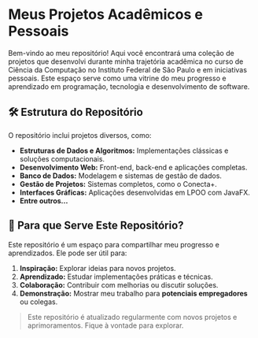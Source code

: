 # Meus Projetos Acadêmicos e Pessoais  

Bem-vindo ao meu repositório! Aqui você encontrará uma coleção de projetos que desenvolvi durante minha trajetória acadêmica no curso de Ciência da Computação no Instituto Federal de São Paulo e em iniciativas pessoais. Este espaço serve como uma vitrine do meu progresso e aprendizado em programação, tecnologia e desenvolvimento de software.  

## 🛠 Estrutura do Repositório

O repositório inclui projetos diversos, como:
- **Estruturas de Dados e Algoritmos:** Implementações clássicas e soluções computacionais.  
- **Desenvolvimento Web:** Front-end, back-end e aplicações completas.  
- **Banco de Dados:** Modelagem e sistemas de gestão de dados.   
- **Gestão de Projetos:** Sistemas completos, como o Conecta+.  
- **Interfaces Gráficas:** Aplicações desenvolvidas em LPOO com JavaFX.  
- **Entre outros...** 

## 🎯 Para que Serve Este Repositório?  

Este repositório é um espaço para compartilhar meu progresso e aprendizados. Ele pode ser útil para:  
1. **Inspiração:** Explorar ideias para novos projetos.  
2. **Aprendizado:** Estudar implementações práticas e técnicas.  
3. **Colaboração:** Contribuir com melhorias ou discutir soluções.  
4. **Demonstração:** Mostrar meu trabalho para **potenciais empregadores** ou colegas.

> Este repositório é atualizado regularmente com novos projetos e aprimoramentos. Fique à vontade para explorar.
